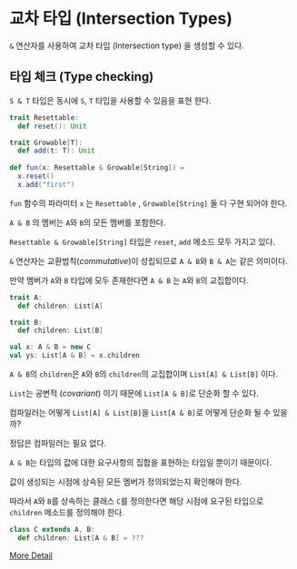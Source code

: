 # 교차 타입 (Intersection Types)

`&` 연산자를 사용하여 교차 타입 (Intersection type) 을 생성할 수 있다.

## 타입 체크 (Type checking)

`S & T` 타입은 동시에 `S`, `T` 타입을 사용할 수 있음을 표현 한다.

```scala
trait Resettable:
  def reset(): Unit

trait Growable[T]:
  def add(t: T): Unit
  
def fun(x: Resettable & Growable[String]) =
  x.reset()
  x.add("first")
```

`fun` 함수의 파라미터 `x` 는 `Resettable` , `Growable[String]` 둘 다 구현 되어야 한다.

`A & B` 의 멤버는 `A`와 `B`의 모든 멤버를 포함한다.

`Resettable & Growable[String]` 타입은 `reset`, `add` 메소드 모두 가지고 있다.

`&` 연산자는 교환법칙(_commutative_)이 성립되므로 `A & B`와 `B & A`는 같은 의미이다.

만약 멤버가 `A`와 `B` 타입에 모두 존재한다면 `A & B` 는 `A`와 `B`의 교집합이다.

```scala
trait A:
  def children: List[A]

trait B:
  def children: List[B]

val x: A & B = new C
val ys: List[A & B] = x.children
```

`A & B`의 `children`은 `A`와 `B`의 `children`의 교집합이며 `List[A] & List[B]` 이다.

`List`는 공변적 (_covariant_) 이기 때문에 `List[A & B]`로 단순화 할 수 있다.

컴파일러는 어떻게 `List[A] & List[B]`을 `List[A & B]`로 어떻게 단순화 될 수 있을까?

정답은 컴파일러는 필요 없다.

`A & B`는 타입의 값에 대한 요구사항의 집합을 표현하는 타입일 뿐이기 때문이다.

값이 생성되는 시점에 상속된 모든 멤버가 정의되었는지 확인해야 한다.

따라서 `A`와 `B`를 상속하는 클래스 `C`를 정의한다면 해당 시점에 요구된 타입으로 `children` 메소드를 정의해야 한다.

```scala
class C extends A, B:
  def children: List[A & B] = ???
```

[More Detail](https://docs.scala-lang.org/scala3/reference/new-types/intersection-types-spec.html)
